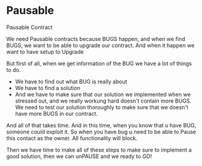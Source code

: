 # Pausable
Pausable Contract
 
 We need Pausable contracts because BUGS happen, and when we find BUGS, we want to be able to upgrade our contract. And when it 
 happen we want to have setup to Upgrade
 
 But first of all, when we get information of the BUG we have a lot of things to do.
  - We have to find out what BUG is really about
  - We have to find a solution
  - And we have to make sure that our solution we implemented when we stressed out, and we really workung hard doesn't contain 
  more BUGS. We need to test our solution thoroughly to make sure that we doesn't have more BUGS in our contract.
  
  And all of that takes time. And in this time, when you know that u have BUG, someone could exploit it.
  So when you have bug u need to be able to Pause this contact as the owner. All functionality will block.
  
  Then we have time to make all of these steps to make sure to implement a good solution, then we can unPAUSE and 
  we ready to GO!
